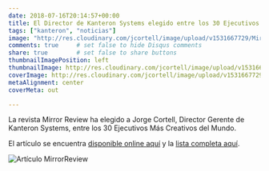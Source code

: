 ```yaml
---
date: 2018-07-16T20:14:57+00:00
title: El Director de Kanteron Systems elegido entre los 30 Ejecutivos Más Creativos del Mundo
tags: ["kanteron", "noticias"]
image: "http://res.cloudinary.com/jcortell/image/upload/v1531667729/MirrorReviewCreativeCEOs.jpg"
comments: true     # set false to hide Disqus comments
share: true        # set false to share buttons
thumbnailImagePosition: left
thumbnailImage: http://res.cloudinary.com/jcortell/image/upload/v1531667729/MirrorReviewCreativeCEOs.jpg
coverImage: http://res.cloudinary.com/jcortell/image/upload/v1531667729/MirrorReviewCreativeCEOs.jpg
metaAlignment: center
coverMeta: out

---
```

La revista Mirror Review ha elegido a Jorge Cortell, Director Gerente de Kanteron Systems, entre los 30 Ejecutivos Más Creativos del Mundo.

<!--more-->
El artículo se encuentra [disponible online aquí](https://www.mirrorreview.com/jorge-cortell-pioneering-entrepreneur-behind-kanteron-systems/) y la [lista completa aquí](https://www.mirrorreview.com/the-30-most-creative-ceos-of-2018/).

![Artículo MirrorReview](http://res.cloudinary.com/jcortell/image/upload/v1531667729/MirrorReviewCreativeCEOs.jpg)
